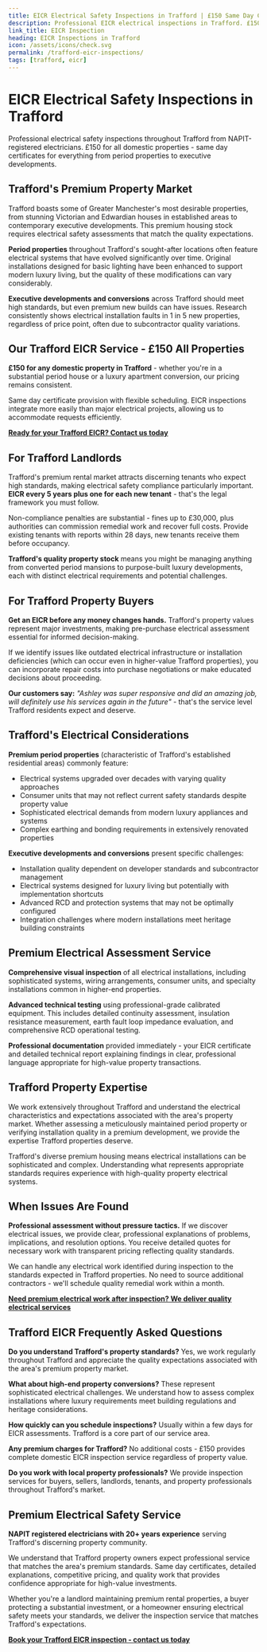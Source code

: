 ```yaml
---
title: EICR Electrical Safety Inspections in Trafford | £150 Same Day Certificate
description: Professional EICR electrical inspections in Trafford. £150 all domestic properties, same day certificates. NAPIT registered, specialist in period properties and executive homes.
link_title: EICR Inspection
heading: EICR Inspections in Trafford
icon: /assets/icons/check.svg
permalink: /trafford-eicr-inspections/
tags: [trafford, eicr]
---
```


# EICR Electrical Safety Inspections in Trafford

Professional electrical safety inspections throughout Trafford from NAPIT-registered electricians. £150 for all domestic properties - same day certificates for everything from period properties to executive developments.

## Trafford's Premium Property Market

Trafford boasts some of Greater Manchester's most desirable properties, from stunning Victorian and Edwardian houses in established areas to contemporary executive developments. This premium housing stock requires electrical safety assessments that match the quality expectations.

**Period properties** throughout Trafford's sought-after locations often feature electrical systems that have evolved significantly over time. Original installations designed for basic lighting have been enhanced to support modern luxury living, but the quality of these modifications can vary considerably.

**Executive developments and conversions** across Trafford should meet high standards, but even premium new builds can have issues. Research consistently shows electrical installation faults in 1 in 5 new properties, regardless of price point, often due to subcontractor quality variations.

## Our Trafford EICR Service - £150 All Properties

**£150 for any domestic property in Trafford** - whether you're in a substantial period house or a luxury apartment conversion, our pricing remains consistent.

Same day certificate provision with flexible scheduling. EICR inspections integrate more easily than major electrical projects, allowing us to accommodate requests efficiently.

**[Ready for your Trafford EICR? Contact us today](/contact/)**

## For Trafford Landlords

Trafford's premium rental market attracts discerning tenants who expect high standards, making electrical safety compliance particularly important. **EICR every 5 years plus one for each new tenant** - that's the legal framework you must follow.

Non-compliance penalties are substantial - fines up to £30,000, plus authorities can commission remedial work and recover full costs. Provide existing tenants with reports within 28 days, new tenants receive them before occupancy.

**Trafford's quality property stock** means you might be managing anything from converted period mansions to purpose-built luxury developments, each with distinct electrical requirements and potential challenges.

## For Trafford Property Buyers

**Get an EICR before any money changes hands.** Trafford's property values represent major investments, making pre-purchase electrical assessment essential for informed decision-making.

If we identify issues like outdated electrical infrastructure or installation deficiencies (which can occur even in higher-value Trafford properties), you can incorporate repair costs into purchase negotiations or make educated decisions about proceeding.

**Our customers say:** _"Ashley was super responsive and did an amazing job, will definitely use his services again in the future"_ - that's the service level Trafford residents expect and deserve.

## Trafford's Electrical Considerations

**Premium period properties** (characteristic of Trafford's established residential areas) commonly feature:

- Electrical systems upgraded over decades with varying quality approaches
- Consumer units that may not reflect current safety standards despite property value
- Sophisticated electrical demands from modern luxury appliances and systems
- Complex earthing and bonding requirements in extensively renovated properties

**Executive developments and conversions** present specific challenges:

- Installation quality dependent on developer standards and subcontractor management
- Electrical systems designed for luxury living but potentially with implementation shortcuts
- Advanced RCD and protection systems that may not be optimally configured
- Integration challenges where modern installations meet heritage building constraints

## Premium Electrical Assessment Service

**Comprehensive visual inspection** of all electrical installations, including sophisticated systems, wiring arrangements, consumer units, and specialty installations common in higher-end properties.

**Advanced technical testing** using professional-grade calibrated equipment. This includes detailed continuity assessment, insulation resistance measurement, earth fault loop impedance evaluation, and comprehensive RCD operational testing.

**Professional documentation** provided immediately - your EICR certificate and detailed technical report explaining findings in clear, professional language appropriate for high-value property transactions.

## Trafford Property Expertise

We work extensively throughout Trafford and understand the electrical characteristics and expectations associated with the area's property market. Whether assessing a meticulously maintained period property or verifying installation quality in a premium development, we provide the expertise Trafford properties deserve.

Trafford's diverse premium housing means electrical installations can be sophisticated and complex. Understanding what represents appropriate standards requires experience with high-quality property electrical systems.

## When Issues Are Found

**Professional assessment without pressure tactics.** If we discover electrical issues, we provide clear, professional explanations of problems, implications, and resolution options. You receive detailed quotes for necessary work with transparent pricing reflecting quality standards.

We can handle any electrical work identified during inspection to the standards expected in Trafford properties. No need to source additional contractors - we'll schedule quality remedial work within a month.

**[Need premium electrical work after inspection? We deliver quality electrical services](/services/)**

## Trafford EICR Frequently Asked Questions

**Do you understand Trafford's property standards?** Yes, we work regularly throughout Trafford and appreciate the quality expectations associated with the area's premium property market.

**What about high-end property conversions?** These represent sophisticated electrical challenges. We understand how to assess complex installations where luxury requirements meet building regulations and heritage considerations.

**How quickly can you schedule inspections?** Usually within a few days for EICR assessments. Trafford is a core part of our service area.

**Any premium charges for Trafford?** No additional costs - £150 provides complete domestic EICR inspection service regardless of property value.

**Do you work with local property professionals?** We provide inspection services for buyers, sellers, landlords, tenants, and property professionals throughout Trafford's market.

## Premium Electrical Safety Service

**NAPIT registered electricians with 20+ years experience** serving Trafford's discerning property community.

We understand that Trafford property owners expect professional service that matches the area's premium standards. Same day certificates, detailed explanations, competitive pricing, and quality work that provides confidence appropriate for high-value investments.

Whether you're a landlord maintaining premium rental properties, a buyer protecting a substantial investment, or a homeowner ensuring electrical safety meets your standards, we deliver the inspection service that matches Trafford's expectations.

**[Book your Trafford EICR inspection - contact us today](/contact/)**

